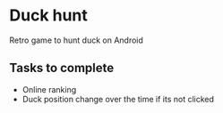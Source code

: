 # Duck hunt
Retro game to hunt duck on Android

## Tasks to complete
- Online ranking
- Duck position change over the time if its not clicked